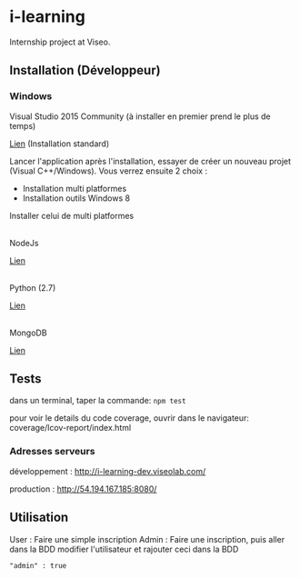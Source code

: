 # i-learning
Internship project at Viseo.


## Installation (Développeur)

### Windows
Visual Studio 2015 Community
(à installer en premier prend le plus de temps)

[Lien][Visual Studio Link] (Installation standard)

Lancer l'application après l'installation, essayer de créer un nouveau projet (Visual C++/Windows).
Vous verrez ensuite 2 choix :
* Installation multi platformes
* Installation outils Windows 8

Installer celui de multi platformes


<br>
NodeJs

[Lien][NodeJS Link]


<br>
Python (2.7)

[Lien][Python Link]


<br>
MongoDB

[Lien][MongoDB Link]




[Visual Studio Link]:https://www.microsoft.com/en-us/download/details.aspx?id=48146
[Python Link]:https://www.python.org/downloads/
[MongoDB Link]:https://www.mongodb.com/download-center#community
[NodeJS Link]:https://nodejs.org/en/download/

## Tests
dans un terminal, taper la commande: `npm test`

pour voir le details du code coverage, ouvrir dans le navigateur: coverage/lcov-report/index.html

### Adresses serveurs
 développement : http://i-learning-dev.viseolab.com/
 
 production : http://54.194.167.185:8080/

## Utilisation
User : Faire une simple inscription
Admin : Faire une inscription, puis aller dans la BDD modifier l'utilisateur et rajouter ceci dans la BDD

```
"admin" : true
```


